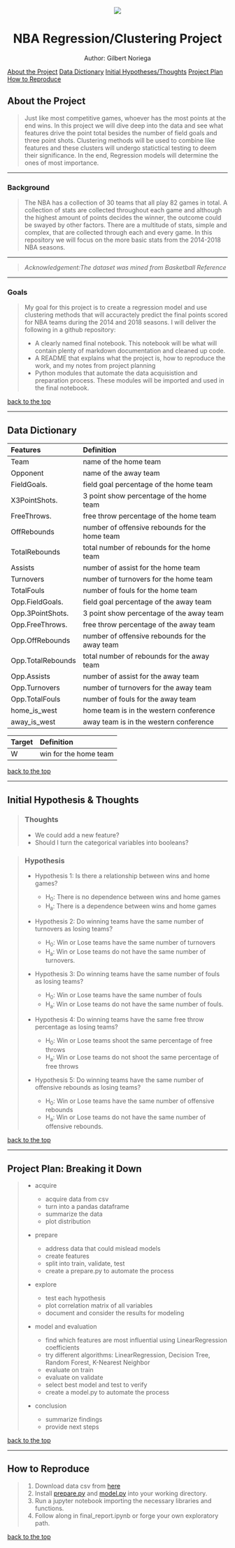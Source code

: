 <a id='section_6'></a>
<p align="center"><img src="https://encrypted-tbn0.gstatic.com/images?q=tbn%3AANd9GcQgb_k_qLchH8ScNcN2YtryfXWp8FWBg7IZyA&usqp=CAU"></p>


<h1><center>NBA Regression/Clustering Project</center></h1>
<center> Author: Gilbert Noriega </center>

[About the Project](#section_1) [Data Dictionary](#section_2) [Initial Hypotheses/Thoughts](#section_3) [Project Plan](#section_4) [How to Reproduce](#section_5)



<a id='section_1'></a>
## About the Project
> Just like most competitive games, whoever has the most points at the end wins. In this project we will dive deep into the data and see what features drive the point total besides the number of field goals and three point shots. Clustering methods will be used to combine like features and these clusters will undergo statictical testing to deem their significance. In the end, Regression models will determine the ones of most importance. 
___

### Background
> The NBA has a collection of 30 teams that all play 82 games in total. A collection of stats are collected throughout each game and although the highest amount of points decides the winner, the outcome could be swayed by other factors. There are a multitude of stats, simple and complex, that are collected through each and every game. In this repository we will focus on the more basic stats from the 2014-2018 NBA seasons.

___
>*Acknowledgement:The dataset was mined from Basketball Reference* 

___

### Goals
> My goal for this project is to create a regression model and use clustering methods that will accuractely predict the final points scored for NBA teams during the 2014 and 2018 seasons. I will deliver the following in a github repository: 
>
> - A clearly named final notebook. This notebook will be what will contain plenty of markdown documentation and cleaned up code.
> - A README that explains what the project is, how to reproduce the work, and my notes from project planning
> - Python modules that automate the data acquisistion and preparation process. These modules will be imported and used in the final notebook.
  
[back to the top](#section_6)

___

<a id='section_2'></a>
## Data Dictionary

| Features | Definition |
| :------- | :-------|
| Team | name of the home team  |
| Opponent | name of the away team |
| FieldGoals. | field goal percentage of the home team |
| X3PointShots. | 3 point show percentage of the home team |
| FreeThrows. | free throw percentage of the home team |
| OffRebounds | number of offensive rebounds for the home team |
| TotalRebounds | total number of rebounds for the home team |
| Assists | number of assist for the home team |
| Turnovers | number of turnovers for the home team |
| TotalFouls | number of fouls for the home team |
| Opp.FieldGoals. | field goal percentage of the away team |
| Opp.3PointShots. | 3 point show percentage of the away team |
| Opp.FreeThrows. | free throw percentage of the away team |
| Opp.OffRebounds | number of offensive rebounds for the away team |
| Opp.TotalRebounds | total number of rebounds for the away team |
| Opp.Assists | number of assist for the away team |
| Opp.Turnovers | number of turnovers for the away team |
| Opp.TotalFouls | number of fouls for the away team |
| home_is_west | home team is in the western conference |
| away_is_west | away team is in the western conference |

|  Target  | Definition |
|:-------- |:---------- |
|  W  | win for the home team |

[back to the top](#section_6)
___
<a id='section_3'></a>
## Initial Hypothesis & Thoughts

>### Thoughts
>
> - We could add a new feature?
> - Should I turn the categorical variables into booleans?

>### Hypothesis
> - Hypothesis 1: Is there a relationship between wins and home games?
>   - H<sub>0</sub>: There is no dependence between wins and home games
>   - H<sub>a</sub>: There is a dependence between wins and home games
>
> - Hypothesis 2: Do winning teams have the same number of turnovers as losing teams?
>   - H<sub>0</sub>: Win or Lose teams have the same number of turnovers
>   - H<sub>a</sub>: Win or Lose teams do not have the same number of turnovers.
>
> - Hypothesis 3: Do winning teams have the same number of fouls as losing teams?
>   - H<sub>0</sub>: Win or Lose teams have the same number of fouls
>   - H<sub>a</sub>: Win or Lose teams do not have the same number of fouls.
>
> - Hypothesis 4: Do winning teams have the same free throw percentage as losing teams?
>   - H<sub>0</sub>: Win or Lose teams shoot the same percentage of free throws
>   - H<sub>a</sub>: Win or Lose teams do not shoot the same percentage of free throws
>
>- Hypothesis 5: Do winning teams have the same number of offensive rebounds as losing teams?
>   - H<sub>0</sub>: Win or Lose teams have the same number of offensive rebounds
>   - H<sub>a</sub>: Win or Lose teams do not have the same number of offensive rebounds.

[back to the top](#section_6)
___
<a id='section_4'></a>
## Project Plan: Breaking it Down

>- acquire
>    - acquire data from csv
>    - turn into a pandas dataframe
>    - summarize the data
>    - plot distribution
>
>- prepare
>    - address data that could mislead models
>    - create features
>    - split into train, validate, test
>    - create a prepare.py to automate the process
>
>- explore
>    - test each hypothesis
>    - plot correlation matrix of all variables
>    - document and consider the results for modeling
> 
>- model and evaluation
>    - find which features are most influential using LinearRegression coefficients
>    - try different algorithms: LinearRegression, Decision Tree, Random Forest, K-Nearest Neighbor
>    - evaluate on train
>    - evaluate on validate
>    - select best model and test to verify
>    - create a model.py to automate the process
>
>- conclusion
>    - summarize findings
>    - provide next steps


[back to the top](#section_6)

___

<a id='section_5'></a>
## How to Reproduce

>1. Download data csv from [here](https://raw.githubusercontent.com/gilbert-noriega-ii/nba-play-classification/main/nba.games.stats.csv)
>2. Install [prepare.py](https://raw.githubusercontent.com/gilbert-noriega-ii/nba-play-classification/main/prepare.py) and [model.py](https://raw.githubusercontent.com/gilbert-noriega-ii/nba-play-classification/main/model.py) into your working directory.
>3. Run a jupyter notebook importing the necessary libraries and functions.
>4. Follow along in final_report.ipynb or forge your own exploratory path. 

[back to the top](#section_6)
